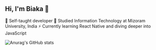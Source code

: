 ## Hi, I'm Biaka 👋


🔭 Self-taught developer
🌱 Studied Information Technology at Mizoram University, India
⚡ Currently learning React Native and diving deeper into JavaScript

![Anurag's GitHub stats](https://github-readme-stats.vercel.app/api?username=anuraghazra&show_icons=true&theme=transparent)

